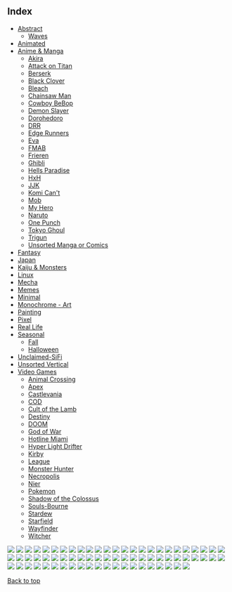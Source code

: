 
## Index

- [Abstract](https://github.com/RickyFoots/Wallpapers/blob/main/zz%20pages%20zz/Abstract.md)
  - [Waves](https://github.com/RickyFoots/Wallpapers/blob/main/zz%20pages%20zz/Waves.md)
- [Animated](https://github.com/RickyFoots/Wallpapers/blob/main/zz%20pages%20zz/Animated.md)
- [Anime & Manga](https://github.com/RickyFoots/Wallpapers/blob/main/zz%20pages%20zz/Anime-&-Manga.md)
  - [Akira](https://github.com/RickyFoots/Wallpapers/blob/main/zz%20pages%20zz/Akira.md)
  - [Attack on Titan](https://github.com/RickyFoots/Wallpapers/blob/main/zz%20pages%20zz/Attack-on-Titan.md)
  - [Berserk](https://github.com/RickyFoots/Wallpapers/blob/main/zz%20pages%20zz/Berserk.md)
  - [Black Clover](https://github.com/RickyFoots/Wallpapers/blob/main/zz%20pages%20zz/Black-Clover.md)
  - [Bleach](https://github.com/RickyFoots/Wallpapers/blob/main/zz%20pages%20zz/Bleach.md)
  - [Chainsaw Man](https://github.com/RickyFoots/Wallpapers/blob/main/zz%20pages%20zz/Chainsaw-Man.md)
  - [Cowboy BeBop](https://github.com/RickyFoots/Wallpapers/blob/main/zz%20pages%20zz/Cowboy-BeBop.md)
  - [Demon Slayer](https://github.com/RickyFoots/Wallpapers/blob/main/zz%20pages%20zz/Demon-Slayer.md)
  - [Dorohedoro](https://github.com/RickyFoots/Wallpapers/blob/main/zz%20pages%20zz/Dorohedoro.md)
  - [DRR](https://github.com/RickyFoots/Wallpapers/blob/main/zz%20pages%20zz/DRR.md)
  - [Edge Runners](https://github.com/RickyFoots/Wallpapers/blob/main/zz%20pages%20zz/Edge-Runners.md)
  - [Eva](https://github.com/RickyFoots/Wallpapers/blob/main/zz%20pages%20zz/Eva.md)
  - [FMAB](https://github.com/RickyFoots/Wallpapers/blob/main/zz%20pages%20zz/FMAB.md)
  - [Frieren](https://github.com/RickyFoots/Wallpapers/blob/main/zz%20pages%20zz/Frieren.md)
  - [Ghibli](https://github.com/RickyFoots/Wallpapers/blob/main/zz%20pages%20zz/Ghibli.md)
  - [Hells Paradise](https://github.com/RickyFoots/Wallpapers/blob/main/zz%20pages%20zz/Hells-Paradise.md)
  - [HxH](https://github.com/RickyFoots/Wallpapers/blob/main/zz%20pages%20zz/HxH.md)
  - [JJK](https://github.com/RickyFoots/Wallpapers/blob/main/zz%20pages%20zz/JJK.md)
  - [Komi Can't](https://github.com/RickyFoots/Wallpapers/blob/main/zz%20pages%20zz/Komi-Can't.md)
  - [Mob](https://github.com/RickyFoots/Wallpapers/blob/main/zz%20pages%20zz/Mob.md)
  - [My Hero](https://github.com/RickyFoots/Wallpapers/blob/main/zz%20pages%20zz/My-Hero.md)
  - [Naruto](https://github.com/RickyFoots/Wallpapers/blob/main/zz%20pages%20zz/Naruto.md)
  - [One Punch](https://github.com/RickyFoots/Wallpapers/blob/main/zz%20pages%20zz/One-Punch.md)
  - [Tokyo Ghoul](https://github.com/RickyFoots/Wallpapers/blob/main/zz%20pages%20zz/Tokyo-Ghoul.md)
  - [Trigun](https://github.com/RickyFoots/Wallpapers/blob/main/zz%20pages%20zz/Trigun.md)
  - [Unsorted Manga or Comics](https://github.com/RickyFoots/Wallpapers/blob/main/zz%20pages%20zz/Unsorted-Manga-or-Comics.md)
- [Fantasy](https://github.com/RickyFoots/Wallpapers/blob/main/zz%20pages%20zz/Fantasy.md)
- [Japan](https://github.com/RickyFoots/Wallpapers/blob/main/zz%20pages%20zz/Japan.md)
- [Kaiju & Monsters](https://github.com/RickyFoots/Wallpapers/blob/main/zz%20pages%20zz/Kaiju-&-Monsters.md)
- [Linux](https://github.com/RickyFoots/Wallpapers/blob/main/zz%20pages%20zz/Linux.md)
- [Mecha](https://github.com/RickyFoots/Wallpapers/blob/main/zz%20pages%20zz/Mecha.md)
- [Memes](https://github.com/RickyFoots/Wallpapers/blob/main/zz%20pages%20zz/Memes.md)
- [Minimal](https://github.com/RickyFoots/Wallpapers/blob/main/zz%20pages%20zz/Minimal.md)
- [Monochrome - Art](https://github.com/RickyFoots/Wallpapers/blob/main/zz%20pages%20zz/Monochrome-Art.md)
- [Painting](https://github.com/RickyFoots/Wallpapers/blob/main/zz%20pages%20zz/Painting.md)
- [Pixel](https://github.com/RickyFoots/Wallpapers/blob/main/zz%20pages%20zz/Pixel.md)
- [Real Life](https://github.com/RickyFoots/Wallpapers/blob/main/zz%20pages%20zz/Real-Life.md)
- [Seasonal](https://github.com/RickyFoots/Wallpapers/blob/main/zz%20pages%20zz/Seasonal.md)
  - [Fall](https://github.com/RickyFoots/Wallpapers/blob/main/zz%20pages%20zz/Fall.md)
  - [Halloween](https://github.com/RickyFoots/Wallpapers/blob/main/zz%20pages%20zz/Halloween.md)
- [Unclaimed-SiFi](https://github.com/RickyFoots/Wallpapers/blob/main/zz%20pages%20zz/Unclaimed-SiFi.md)
- [Unsorted Vertical](https://github.com/RickyFoots/Wallpapers/blob/main/zz%20pages%20zz/Unsorted-Vertical.md)
- [Video Games](https://github.com/RickyFoots/Wallpapers/blob/main/zz%20pages%20zz/Video-Games.md)
  - [Animal Crossing](https://github.com/RickyFoots/Wallpapers/blob/main/zz%20pages%20zz/Animal-Crossing.md)
  - [Apex](https://github.com/RickyFoots/Wallpapers/blob/main/zz%20pages%20zz/Apex.md)
  - [Castlevania](https://github.com/RickyFoots/Wallpapers/blob/main/zz%20pages%20zz/Castlevania.md)
  - [COD](https://github.com/RickyFoots/Wallpapers/blob/main/zz%20pages%20zz/COD.md)
  - [Cult of the Lamb](https://github.com/RickyFoots/Wallpapers/blob/main/zz%20pages%20zz/Cult-of-the-Lamb.md)
  - [Destiny](https://github.com/RickyFoots/Wallpapers/blob/main/zz%20pages%20zz/Destiny.md)
  - [DOOM](https://github.com/RickyFoots/Wallpapers/blob/main/zz%20pages%20zz/DOOM.md)
  - [God of War](https://github.com/RickyFoots/Wallpapers/blob/main/zz%20pages%20zz/God-of-War.md)
  - [Hotline Miami](https://github.com/RickyFoots/Wallpapers/blob/main/zz%20pages%20zz/Hotline-Miami.md)
  - [Hyper Light Drifter](https://github.com/RickyFoots/Wallpapers/blob/main/zz%20pages%20zz/Hyper-Light-Drifter.md)
  - [Kirby](https://github.com/RickyFoots/Wallpapers/blob/main/zz%20pages%20zz/Kirby.md)
  - [League](https://github.com/RickyFoots/Wallpapers/blob/main/zz%20pages%20zz/League.md)
  - [Monster Hunter](https://github.com/RickyFoots/Wallpapers/blob/main/zz%20pages%20zz/Monster-Hunter.md)
  - [Necropolis](https://github.com/RickyFoots/Wallpapers/blob/main/zz%20pages%20zz/Necropolis.md)
  - [Nier](https://github.com/RickyFoots/Wallpapers/blob/main/zz%20pages%20zz/Nier.md)
  - [Pokemon](https://github.com/RickyFoots/Wallpapers/blob/main/zz%20pages%20zz/Pokemon.md)
  - [Shadow of the Colossus](https://github.com/RickyFoots/Wallpapers/blob/main/zz%20pages%20zz/Shadow-of-the-Colossus.md)
  - [Souls-Bourne](https://github.com/RickyFoots/Wallpapers/blob/main/zz%20pages%20zz/Souls-Bourne.md)
  - [Stardew](https://github.com/RickyFoots/Wallpapers/blob/main/zz%20pages%20zz/Stardew.md)
  - [Starfield](https://github.com/RickyFoots/Wallpapers/blob/main/zz%20pages%20zz/Starfield.md)
  - [Wayfinder](https://github.com/RickyFoots/Wallpapers/blob/main/zz%20pages%20zz/Wayfinder.md)
  - [Witcher](https://github.com/RickyFoots/Wallpapers/blob/main/zz%20pages%20zz/Witcher.md)

</h1>

<img src="https://github.com/RickyFoots/Wallpapers/blob/main/Abstract/00034.png">

<img src="https://github.com/RickyFoots/Wallpapers/blob/main/Abstract/00296.png">

<img src="https://github.com/RickyFoots/Wallpapers/blob/main/Abstract/1637643605103.jpg">

<img src="https://github.com/RickyFoots/Wallpapers/blob/main/Abstract/1638672440860.png">

<img src="https://github.com/RickyFoots/Wallpapers/blob/main/Abstract/3part.png">

<img src="https://github.com/RickyFoots/Wallpapers/blob/main/Abstract/8e5mgubkb7791.jpg">

<img src="https://github.com/RickyFoots/Wallpapers/blob/main/Abstract/98 - BU5WdYL.jpg">

<img src="https://github.com/RickyFoots/Wallpapers/blob/main/Abstract/Axeonserver.jpg">

<img src="https://github.com/RickyFoots/Wallpapers/blob/main/Abstract/Cerebrus_Illustration.jpg">

<img src="https://github.com/RickyFoots/Wallpapers/blob/main/Abstract/LianbangFederation-Wallpaper.jpg">

<img src="https://github.com/RickyFoots/Wallpapers/blob/main/Abstract/Mask_Cards.jpg">

<img src="https://github.com/RickyFoots/Wallpapers/blob/main/Abstract/Spacemommy.png">

<img src="https://github.com/RickyFoots/Wallpapers/blob/main/Abstract/Surv-Rav.jpg">

<img src="https://github.com/RickyFoots/Wallpapers/blob/main/Abstract/Vampire_hunter_and_some_other_ideas.jpg">

<img src="https://github.com/RickyFoots/Wallpapers/blob/main/Abstract/YT4oncJ.jpg">

<img src="https://github.com/RickyFoots/Wallpapers/blob/main/Abstract/abstract-eyes.png">

<img src="https://github.com/RickyFoots/Wallpapers/blob/main/Abstract/abstractblob.jpg">

<img src="https://github.com/RickyFoots/Wallpapers/blob/main/Abstract/acrylic-mountain.png">

<img src="https://github.com/RickyFoots/Wallpapers/blob/main/Abstract/alx-colorful-clouds.png">

<img src="https://github.com/RickyFoots/Wallpapers/blob/main/Abstract/arcipello-scorched-earth.jpg">

<img src="https://github.com/RickyFoots/Wallpapers/blob/main/Abstract/arcipello-what-once-was.jpg">

<img src="https://github.com/RickyFoots/Wallpapers/blob/main/Abstract/audio-bunny.png">

<img src="https://github.com/RickyFoots/Wallpapers/blob/main/Abstract/bdx_map_toner_16x9.jpg">

<img src="https://github.com/RickyFoots/Wallpapers/blob/main/Abstract/beige_tree.png">

<img src="https://github.com/RickyFoots/Wallpapers/blob/main/Abstract/black.jpeg">

<img src="https://github.com/RickyFoots/Wallpapers/blob/main/Abstract/burning-sand.jpg">

<img src="https://github.com/RickyFoots/Wallpapers/blob/main/Abstract/butterfly-ink.jpg">

<img src="https://github.com/RickyFoots/Wallpapers/blob/main/Abstract/celeb_ath.png">

<img src="https://github.com/RickyFoots/Wallpapers/blob/main/Abstract/celeb_play_dice_no_mmd.png">

<img src="https://github.com/RickyFoots/Wallpapers/blob/main/Abstract/celeb_raven.png">

<img src="https://github.com/RickyFoots/Wallpapers/blob/main/Abstract/celeb_raven_cellphone.png">

<img src="https://github.com/RickyFoots/Wallpapers/blob/main/Abstract/diamond-forest.jpg">

<img src="https://github.com/RickyFoots/Wallpapers/blob/main/Abstract/dream-scene.jpg">

<img src="https://github.com/RickyFoots/Wallpapers/blob/main/Abstract/f0h2exztx3991.jpg">

<img src="https://github.com/RickyFoots/Wallpapers/blob/main/Abstract/floatinghead.jpg">

<img src="https://github.com/RickyFoots/Wallpapers/blob/main/Abstract/fractal-tnz.png">

<img src="https://github.com/RickyFoots/Wallpapers/blob/main/Abstract/glitched-edge.jpg">

<img src="https://github.com/RickyFoots/Wallpapers/blob/main/Abstract/guvbox-ships.png">

<img src="https://github.com/RickyFoots/Wallpapers/blob/main/Abstract/headphones.png">

<img src="https://github.com/RickyFoots/Wallpapers/blob/main/Abstract/ink-and-milk.jpg">

<img src="https://github.com/RickyFoots/Wallpapers/blob/main/Abstract/interlocking.png">

<img src="https://github.com/RickyFoots/Wallpapers/blob/main/Abstract/king-gizz-cyborg.jpg">

<img src="https://github.com/RickyFoots/Wallpapers/blob/main/Abstract/light.png">

<img src="https://github.com/RickyFoots/Wallpapers/blob/main/Abstract/magma.jpg">

<img src="https://github.com/RickyFoots/Wallpapers/blob/main/Abstract/magni_desktop.png">

<img src="https://github.com/RickyFoots/Wallpapers/blob/main/Abstract/maze4k.png">

<img src="https://github.com/RickyFoots/Wallpapers/blob/main/Abstract/minimal_squares.png">

<img src="https://github.com/RickyFoots/Wallpapers/blob/main/Abstract/modern-cutefish.jpg">

<img src="https://github.com/RickyFoots/Wallpapers/blob/main/Abstract/mountain-eyes.jpg">

<img src="https://github.com/RickyFoots/Wallpapers/blob/main/Abstract/mountain-under-sun.jpg">

<img src="https://github.com/RickyFoots/Wallpapers/blob/main/Abstract/nice.png">

<img src="https://github.com/RickyFoots/Wallpapers/blob/main/Abstract/night-sky.png">

<img src="https://github.com/RickyFoots/Wallpapers/blob/main/Abstract/o6nxhmkfsd791.png">

<img src="https://github.com/RickyFoots/Wallpapers/blob/main/Abstract/palette-city.png">

<img src="https://github.com/RickyFoots/Wallpapers/blob/main/Abstract/palette-clouds.png">

<img src="https://github.com/RickyFoots/Wallpapers/blob/main/Abstract/pawel-czerwinski-gruvpaint.jpg">

<img src="https://github.com/RickyFoots/Wallpapers/blob/main/Abstract/penrose_triangle_a_topological_picturebook.jpeg">

<img src="https://github.com/RickyFoots/Wallpapers/blob/main/Abstract/quarters-2.png">

<img src="https://github.com/RickyFoots/Wallpapers/blob/main/Abstract/quarters-gizz-wallpaper.png">

<img src="https://github.com/RickyFoots/Wallpapers/blob/main/Abstract/qvidibf92gx81.png">

<img src="https://github.com/RickyFoots/Wallpapers/blob/main/Abstract/redgiant.jpg">

<img src="https://github.com/RickyFoots/Wallpapers/blob/main/Abstract/sixarms.jpg">

<img src="https://github.com/RickyFoots/Wallpapers/blob/main/Abstract/static-chart.jpg">

<img src="https://github.com/RickyFoots/Wallpapers/blob/main/Abstract/swirls-blue-and-purple.jpg">

<img src="https://github.com/RickyFoots/Wallpapers/blob/main/Abstract/swirls-golden.jpg">

<img src="https://github.com/RickyFoots/Wallpapers/blob/main/Abstract/teal-liquid.jpg">

<img src="https://github.com/RickyFoots/Wallpapers/blob/main/Abstract/wallhaven-o33x55.png">

<img src="https://github.com/RickyFoots/Wallpapers/blob/main/Abstract/wallhaven-ox7qxp.jpg">

<img src="https://github.com/RickyFoots/Wallpapers/blob/main/Abstract/wallhaven-wqqerq.png">

<img src="https://github.com/RickyFoots/Wallpapers/blob/main/Abstract/watercolorswirls.png">

<img src="https://github.com/RickyFoots/Wallpapers/blob/main/Abstract/whale.jpg">

[Back to top](#Index)

